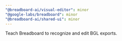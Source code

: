 ```yaml
---
"@breadboard-ai/visual-editor": minor
"@google-labs/breadboard": minor
"@breadboard-ai/shared-ui": minor
---
```


Teach Breadboard to recognize and edit BGL exports.
